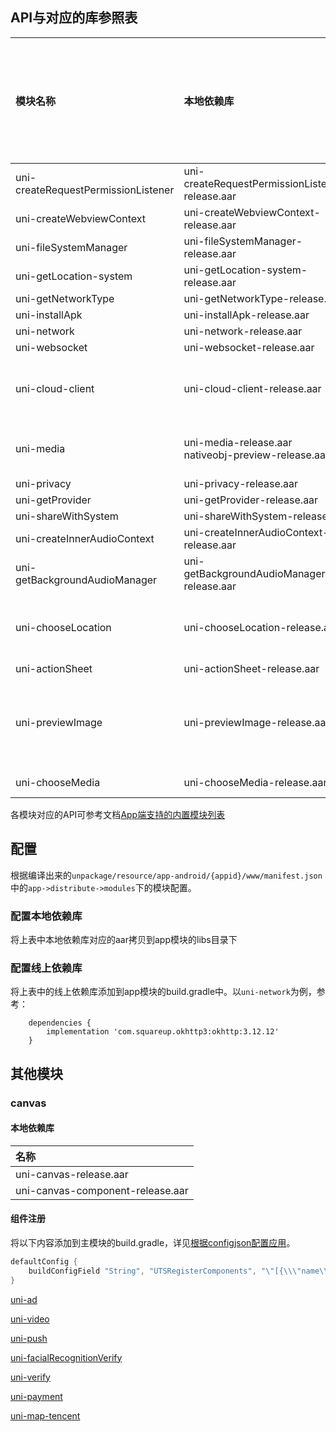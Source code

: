 ## API与对应的库参照表

|模块名称							|本地依赖库												|线上依赖库																																							|最低支持安卓版本	|依赖的模块																								|
|:--								|:--													|:--																																								|:--			|:--																									|
|uni-createRequestPermissionListener|uni-createRequestPermissionListener-release.aar		|-																																									|-				|-																										|
|uni-createWebviewContext			|uni-createWebviewContext-release.aar					|androidx.webkit:webkit:1.6.0																																		|-				|-																										|
|uni-fileSystemManager				|uni-fileSystemManager-release.aar						|org.brotli:dec:0.1.2																																				|-				|-																										|
|uni-getLocation-system				|uni-getLocation-system-release.aar						|-																																									|-				|-																										|
|uni-getNetworkType					|uni-getNetworkType-release.aar							|-																																									|-				|-																										|
|uni-installApk						|uni-installApk-release.aar								|-																																									|-				|-																										|
|uni-network						|uni-network-release.aar								|com.squareup.okhttp3:okhttp:3.12.12																																|-				|-																										|
|uni-websocket						|uni-websocket-release.aar								|com.squareup.okhttp3:okhttp:3.12.12																																|-				|-																										|
|uni-cloud-client					|uni-cloud-client-release.aar							|-																																									|-				|uni-network<br/>uni-storage<br/>uni-prompt<br/>uni-media<br/>uni-websocket								|
|uni-media							|uni-media-release.aar<br/>nativeobj-preview-release.aar|com.github.bumptech.glide:glide:4.9.0<br/>androidx.recyclerview:recyclerview:1.0.0<br/>androidx.appcompat:appcompat:1.6.1<br/>androidx.activity:activity-ktx:1.9.2	|-				|uni-prompt																								|
|uni-privacy						|uni-privacy-release.aar								|-																																									|-				|-																										|
|uni-getProvider					|uni-getProvider-release.aar							|-																																									|-				|-																										|
|uni-shareWithSystem				|uni-shareWithSystem-release.arr						|-																																									|-				|-																										|
|uni-createInnerAudioContext		|uni-createInnerAudioContext-release.aar				|com.google.android.exoplayer:exoplayer-core:2.18.0																													|-				|uni-network																							|
|uni-getBackgroundAudioManager		|uni-getBackgroundAudioManager-release.aar				|com.google.android.exoplayer:exoplayer-core:2.18.0																													|-				|uni-network																							|
|uni-chooseLocation					|uni-chooseLocation-release.aar							|-																																									|-				|uni-theme<br/>uni-getLocation<br/>uni-cloud-client<br/>uni-getLocation<br/>uni-map-tencent				|
|uni-actionSheet					|uni-actionSheet-release.aar							|-																																									|-				|-																										|
|uni-previewImage					|uni-previewImage-release.aar							|-																																									|-				|uni-media<br/>uni-network<br/>uni-fileSystemManager<br/>uni-storage<br/>uni-prompt<br/>uni-actionSheet	|
|uni-chooseMedia					|uni-chooseMedia-release.aar							|androidx.appcompat:appcompat:1.6.1<br/>androidx.activity:activity-ktx:1.9.2																						|-				|uni-actionSheet																						|

各模块对应的API可参考文档[App端支持的内置模块列表](https://doc.dcloud.net.cn/uni-app-x/collocation/manifest-modules.html#utsmodules)

## 配置

根据编译出来的`unpackage/resource/app-android/{appid}/www/manifest.json`中的`app->distribute->modules`下的模块配置。

### 配置本地依赖库

将上表中本地依赖库对应的aar拷贝到app模块的libs目录下

### 配置线上依赖库

将上表中的线上依赖库添加到app模块的build.gradle中。以`uni-network`为例，参考：

```
	dependencies {
		implementation 'com.squareup.okhttp3:okhttp:3.12.12'
	}
```

## 其他模块

### canvas

#### 本地依赖库

|名称								|
|:--								|
|uni-canvas-release.aar				|
|uni-canvas-component-release.aar	|

#### 组件注册

将以下内容添加到主模块的build.gradle，详见[根据configjson配置应用](../../use/android.md#utscomponents)。

```groovy
defaultConfig {
    buildConfigField "String", "UTSRegisterComponents", "\"[{\\\"name\\\":\\\"canvas\\\",\\\"class\\\":\\\"io.dcloud.canvas.CanvasComponent\\\",\\\"node\\\":\\\"io.dcloud.canvas.UniCanvasElementImpl\\\"}]\""
}
```

[uni-ad](/native/modules/android/uni-ad.md)

[uni-video](/native/modules/android/uni-video.md)

[uni-push](/native/modules/android/uni-push.md)

[uni-facialRecognitionVerify](/native/modules/android/uni-facialRecognitionVerify.md)

[uni-verify](/native/modules/android/uni-verify.md)

[uni-payment](/native/modules/android/uni-payment.md)

[uni-map-tencent](/native/modules/android/uni-map-tencent.md)
